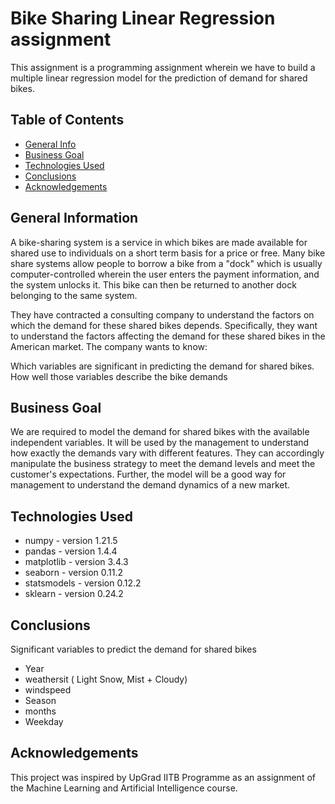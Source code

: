 # Bike Sharing Linear Regression assignment

This assignment is a programming assignment wherein we have to build a multiple linear regression model for the prediction of demand for shared bikes. 

## Table of Contents
* [General Info](#general-information)
* [Business Goal](#business-goal)
* [Technologies Used](#technologies-used)
* [Conclusions](#conclusions)
* [Acknowledgements](#acknowledgements)

## General Information

A bike-sharing system is a service in which bikes are made available for shared use to individuals on a short term basis for a price or free. Many bike share systems allow people to borrow a bike from a "dock" which is usually computer-controlled wherein the user enters the payment information, and the system unlocks it. This bike can then be returned to another dock belonging to the same system.

They have contracted a consulting company to understand the factors on which the demand for these shared bikes depends. Specifically, they want to understand the factors affecting the demand for these shared bikes in the American market. The company wants to know:

Which variables are significant in predicting the demand for shared bikes.
How well those variables describe the bike demands

## Business Goal

We are required to model the demand for shared bikes with the available independent variables. It will be used by the management to understand how exactly the demands vary with different features. They can accordingly manipulate the business strategy to meet the demand levels and meet the customer's expectations. Further, the model will be a good way for management to understand the demand dynamics of a new market. 


## Technologies Used
- numpy - version 1.21.5
- pandas - version 1.4.4
- matplotlib - version 3.4.3
- seaborn - version 0.11.2
- statsmodels - version 0.12.2
- sklearn - version 0.24.2


## Conclusions
Significant variables to predict the demand for shared bikes

- Year
- weathersit ( Light Snow, Mist + Cloudy)
- windspeed
- Season
- months
- Weekday 

## Acknowledgements

This project was inspired by UpGrad IITB Programme as an assignment of the Machine Learning and Artificial Intelligence course.
